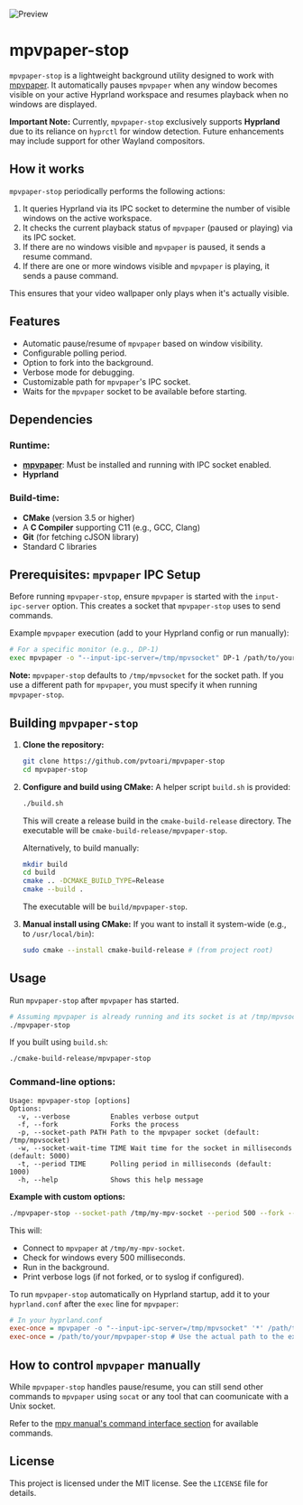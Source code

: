 ![Preview](https://github.com/pvtoari/mpvpaper-stop/blob/master/media/preview.gif)
# mpvpaper-stop

`mpvpaper-stop` is a lightweight background utility designed to work with [mpvpaper](https://github.com/GhostNaN/mpvpaper). It automatically pauses `mpvpaper` when any window becomes visible on your active Hyprland workspace and resumes playback when no windows are displayed.

**Important Note:** Currently, `mpvpaper-stop` exclusively supports **Hyprland** due to its reliance on `hyprctl` for window detection. Future enhancements may include support for other Wayland compositors.

## How it works

`mpvpaper-stop` periodically performs the following actions:
1.  It queries Hyprland via its IPC socket to determine the number of visible windows on the active workspace.
2.  It checks the current playback status of `mpvpaper` (paused or playing) via its IPC socket.
3.  If there are no windows visible and `mpvpaper` is paused, it sends a resume command.
4.  If there are one or more windows visible and `mpvpaper` is playing, it sends a pause command.

This ensures that your video wallpaper only plays when it's actually visible.

## Features
*   Automatic pause/resume of `mpvpaper` based on window visibility.
*   Configurable polling period.
*   Option to fork into the background.
*   Verbose mode for debugging.
*   Customizable path for `mpvpaper`'s IPC socket.
*   Waits for the `mpvpaper` socket to be available before starting.

## Dependencies

### Runtime:
*   **[mpvpaper](https://github.com/GhostNaN/mpvpaper)**: Must be installed and running with IPC socket enabled.
*   **Hyprland**

### Build-time:
*   **CMake** (version 3.5 or higher)
*   A **C Compiler** supporting C11 (e.g., GCC, Clang)
*   **Git** (for fetching cJSON library)
*   Standard C libraries

## Prerequisites: `mpvpaper` IPC Setup

Before running `mpvpaper-stop`, ensure `mpvpaper` is started with the `input-ipc-server` option. This creates a socket that `mpvpaper-stop` uses to send commands.

Example `mpvpaper` execution (add to your Hyprland config or run manually):
```bash
# For a specific monitor (e.g., DP-1)
exec mpvpaper -o "--input-ipc-server=/tmp/mpvsocket" DP-1 /path/to/your/video.mp4
```
**Note:** `mpvpaper-stop` defaults to `/tmp/mpvsocket` for the socket path. If you use a different path for `mpvpaper`, you must specify it when running `mpvpaper-stop`.

## Building `mpvpaper-stop`

1.  **Clone the repository:**
    ```bash
    git clone https://github.com/pvtoari/mpvpaper-stop
    cd mpvpaper-stop
    ```

2.  **Configure and build using CMake:**
    A helper script `build.sh` is provided:
    ```bash
    ./build.sh
    ```
    This will create a release build in the `cmake-build-release` directory. The executable will be `cmake-build-release/mpvpaper-stop`.

    Alternatively, to build manually:
    ```bash
    mkdir build
    cd build
    cmake .. -DCMAKE_BUILD_TYPE=Release
    cmake --build .
    ```
    The executable will be `build/mpvpaper-stop`.

3.  **Manual install using CMake:**
    If you want to install it system-wide (e.g., to `/usr/local/bin`):
    ```bash
    sudo cmake --install cmake-build-release # (from project root)
    ```

## Usage

Run `mpvpaper-stop` after `mpvpaper` has started.

```bash
# Assuming mpvpaper is already running and its socket is at /tmp/mpvsocket
./mpvpaper-stop
```

If you built using `build.sh`:
```bash
./cmake-build-release/mpvpaper-stop
```

### Command-line options:

```
Usage: mpvpaper-stop [options]
Options:
  -v, --verbose          Enables verbose output
  -f, --fork             Forks the process
  -p, --socket-path PATH Path to the mpvpaper socket (default: /tmp/mpvsocket)
  -w, --socket-wait-time TIME Wait time for the socket in milliseconds (default: 5000)
  -t, --period TIME      Polling period in milliseconds (default: 1000)
  -h, --help             Shows this help message
```

**Example with custom options:**
```bash
./mpvpaper-stop --socket-path /tmp/my-mpv-socket --period 500 --fork --verbose
```
This will:
*   Connect to `mpvpaper` at `/tmp/my-mpv-socket`.
*   Check for windows every 500 milliseconds.
*   Run in the background.
*   Print verbose logs (if not forked, or to syslog if configured).

To run `mpvpaper-stop` automatically on Hyprland startup, add it to your `hyprland.conf` after the `exec` line for `mpvpaper`:
```ini
# In your hyprland.conf
exec-once = mpvpaper -o "--input-ipc-server=/tmp/mpvsocket" '*' /path/to/your/video.mp4
exec-once = /path/to/your/mpvpaper-stop # Use the actual path to the executable
```

## How to control `mpvpaper` manually
While `mpvpaper-stop` handles pause/resume, you can still send other commands to `mpvpaper` using `socat` or any tool that can coomunicate with a Unix socket.

Refer to the [mpv manual's command interface section](https://mpv.io/manual/master/#command-interface) for available commands.

## License
This project is licensed under the MIT license. See the `LICENSE` file for details.
